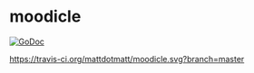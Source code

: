 # moodicle

[![GoDoc](https://godoc.org/github.com/mattdotmatt/moodicle?status.svg)](https://godoc.org/github.com/mattdotmatt/moodicle)

https://travis-ci.org/mattdotmatt/moodicle.svg?branch=master
